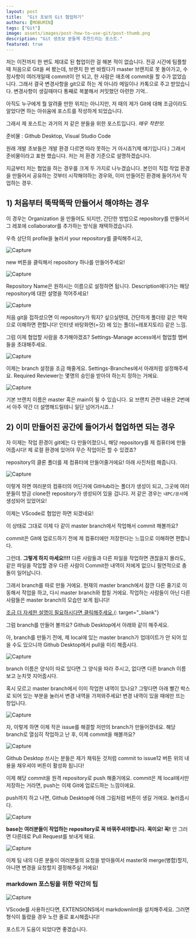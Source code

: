 ```yaml
---
layout: post
title:  "Git 초보의 Git 협업하기"
authors: [MOBUMIN]
tags: ["Git"]
image: assets/images/post-how-to-use-git/post-thumb.png
description: "Git 생초보 분들께 추천드리는 포스트."
featured: true
---
```


저는 이전까지 한 번도 제대로 된 협업이란 걸 해본 적이 없습니다. 전공 시간에 팀플할 때 처음으로 Git을 써 봤는데, 브랜치 한 번 바꿨다가 master 브랜치로 못 돌아가고, 수정사항이 여러개일때 commit이 안 되고, 한 사람은 애초에 commit을 할 수가 없었습니다. 그래서 결국 변경사항을 git으로 하는 게 아니라 메일이나 카톡으로 주고 받았습니다. 변경사항이 생길때마다 통째로 복붙해서 커밋했던 아련한 기억..

아직도 누구에게 뭘 알려줄 만한 위치는 아니지만, 저 때의 제가 Git에 대해 조금이라도 알았다면 하는 아쉬움에 포스트를 작성하게 되었습니다.

그래서 제 포스트는 과거의 저 같은 분들을 위한 포스트입니다. *매우 착한맛.*

준비물 : Github Desktop, Visual Studio Code

원래 개발 초보들은 개발 환경 다르면 따라 못하는 거 아시죠?(제 얘기입니다.) 그래서 준비물이라고 표현 했습니다. 저는 저 환경 기준으로 설명하겠습니다.

지금부터 저는 협업을 하는 경우를 크게 두 가지로 나누겠습니다. 본인이 직접 작업 환경을 만들어서 공유하는 것부터 시작해야하는 경우와, 이미 만들어진 환경에 들어가서 작업하는 경우.

## 1) 처음부터 뚝딱뚝딱 만들어서 해야하는 경우

이 경우는 Organization 을 만들어도 되지만, 간단한 방법으로 repository를 만들어서 그 레포에 collaborator를 추가하는 방식을 채택하겠습니다.

우측 상단의 profile을 눌러서 your repository를 클릭해주시고,

![Capture](../assets/images/post-how-to-use-git/00.your-repo.png)

new 버튼을 클릭해서 repository 하나를 만들어주세요!

![Capture](../assets/images/post-how-to-use-git/01.new-repo.png)

Repository Name은 원하시는 이름으로 설정하면 됩니다. Description에다가는 해당 repository에 대한 설명을 적어주세요!

![Capture](../assets/images/post-how-to-use-git/02.new-repo.png)

처음 git을 접하셨으면 이 repository가 뭐지? 싶으실텐데, 간단하게 폴더랑 같은 맥락으로 이해하면 편합니다! 인터넷 바탕화면(=깃) 에 있는 폴더(=레포지토리) 같은 느낌.

그럼 이제 협업할 사람을 추가해야겠죠? Settings-Manage access에서 협업할 멤버들을 초대해주세요.

![Capture](../assets/images/post-how-to-use-git/03.invite.png)

이제는 branch 설정을 조금 해줄게요. Settings-Branches에서 아래처럼 설정해주세요. Required Reviewer는 몇명의 승인을 받아야 하는지 정하는 거에요.

![Capture](../assets/images/post-how-to-use-git/04.branch.png)

기본 브랜치 이름은 master 혹은 main이 될 수 있습니다. 요 브랜치 관련 내용은 2번에서 아주 약간 더 설명해드릴테니 일단 넘어가시죠..!

## 2) 이미 만들어진 공간에 들어가서 협업하면 되는 경우

자 이제는 작업 환경이 git에는 다 만들어졌으니, 해당 repository를 제 컴퓨터에 만들어줍시다! 제 로컬 환경에 있어야 무슨 작업이든 할 수 있겠죠?

repository의 클론 폴더를 제 컴퓨터에 만들어줄거에요! 아래 사진처럼 해줍니다.

![Capture](../assets/images/post-how-to-use-git/05.clone.png)

이렇게 하면 여러분의 컴퓨터의 어딘가에 GitHub라는 폴더가 생성이 되고, 그곳에 여러분들이 방금 clone한 repository가 생성되어 있을 겁니다. 저 같은 경우는 `내PC/문서`에 생성되어 있었어요!

이제는 VScode로 협업만 하면 되겠네요!

이 상태로 그대로 이제 다 같이 master branch에서 작업해서 commit 해볼까요?

commit은 Git에 업로드하기 전에 제 컴퓨터에만 저장한다는 느낌으로 이해하면 편합니다.

그런데. **그렇게 하지 마세요!!!!** 다른 사람들과 다른 파일을 작업하면 괜찮을지 몰라도, 같은 파일을 작업할 경우 다른 사람이 Commit한 내역이 저에게 없으니 필연적으로 충돌이 일어납니다.

그래서 branch를 따로 만들 거에요. 현재의 master branch에서 잠깐 다른 줄기로 이동해서 작업을 하고, 다시 master branch와 합칠 거에요. 작업하는 사람들이 아닌 다른 사람들은 master branch의 모습만 보게 됩니다!

[조금 더 자세한 설명이 필요하시다면 클릭해주세요.](https://backlog.com/git-tutorial/kr/stepup/stepup1_1.html){: target="_blank"}

그럼 branch를 만들어 볼까요? Github Desktop에서 아래와 같이 해주세요.

아, branch를 만들기 전에, 제 local에 있는 master branch가 업데이트가 안 되어 있을 수도 있으니까 Github Desktop에서 pull을 미리 해줍시다.

![Capture](../assets/images/post-how-to-use-git/06.new-branch.png)

branch 이름은 양식이 따로 있다면 그 양식을 따라 주시고, 없다면 다른 branch 이름 보고 눈치껏 지어줍시다.

혹시 모르고 master branch에서 이미 작업한 내역이 있나요? 그렇다면 아래 빨간 박스로 되어 있는 부분을 눌러서 변경 내역을 가져와주세요! 변경 내역이 있을 때에만 뜨는 창입니다.

![Capture](../assets/images/post-how-to-use-git/07.bring-change.png)

자, 이렇게 하면 이제 작은 issue를 해결할 저만의 branch가 만들어졌네요. 해당 branch로 열심히 작업하고 난 후, 이제 commit을 해볼까요?

![Capture](../assets/images/post-how-to-use-git/08.commit.png)

Github Desktop 쓰시는 분들은 제가 채워둔 것처럼 commit to issue12 버튼 위의 내용을 채우셔야 버튼이 활성화 됩니다!

이제 해당 commit을 원격 repository로 push 해줄거에요. commit은 제 local에서만 저장하는 거라면, push는 이제 Git에 업로드하는 느낌이에요.

push까지 하고 나면, Github Desktop에 아래 그림처럼 버튼이 생길 거에요. 눌러줍시다.

![Capture](../assets/images/post-how-to-use-git/09.PR.png)

**base는 여러분들이 작업하는 repository로 꼭 바꿔주셔야합니다. 꼭이요! 꼭!** 안 그러면 다른데로 Pull Request를 보내게 돼요.

![Capture](../assets/images/post-how-to-use-git/10.base.png)

이제 팀 내의 다른 분들이 여러분들의 요청을 받아들여서 master와 merge(병합)할지, 아니면 변경을 요청할지 결정해주실 거에요!

### markdown 포스팅을 위한 약간의 팁

![Capture](../assets/images/post-how-to-use-git/11.lint.PNG)

VScode를 사용하신다면, EXTENSIONS에서 markdownlint을 설치해주세요. 그러면 형식이 틀렸을 경우 노란 줄로 표시해줍니다!

포스트가 도움이 되었다면 좋겠습니다.
